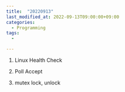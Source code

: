 ```yaml
---
title:  "20220913"
last_modified_at: 2022-09-13T09:00:00+09:00
categories:
  - Programming
tags: 
  - 

---
```



1. Linux Health Check

2. Poll Accept

3. mutex lock, unlock



